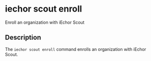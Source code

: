 # iechor scout enroll

<!---MARKER_GEN_START-->
Enroll an organization with iEchor Scout


<!---MARKER_GEN_END-->

## Description

The `iechor scout enroll` command enrolls an organization with iEchor Scout.
